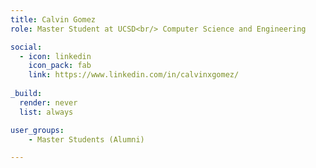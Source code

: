```yaml
---
title: Calvin Gomez
role: Master Student at UCSD<br/> Computer Science and Engineering

social:
  - icon: linkedin
    icon_pack: fab
    link: https://www.linkedin.com/in/calvinxgomez/
    
_build:
  render: never
  list: always

user_groups:
    - Master Students (Alumni)

---
```

